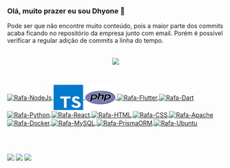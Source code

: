 ### Olá, muito prazer eu sou Dhyone 👋 
Pode ser que não encontre muito conteúdo, pois a maior parte dos commits acaba ficando no repositório da empresa junto com email.
Porém é possível verificar a regular adição de commits a linha do tempo.
##
<div align="center" dir="auto" >
 
  <!--<img src="https://renderapi.s3.amazonaws.com/81Vb0C4JF.png" alt="avatar" height="150em" style="border-radius:50px;" class="h-full w-full object-center object-cover"> -->
  <a href="https://github.com/8123-molina">
<!--  <img height="150em" src="https://github-readme-stats.vercel.app/api?username=8123-molina&show_icons=true&theme=dracula&include_all_commits=true&count_private=true"/> -->
    <img align="center" height="150em" src="https://github-readme-stats.vercel.app/api/top-langs/?username=8123-molina&layout=compact&langs_count=7&theme=dracula"/>
  
  </div>
 </div>

  ##
 <div style="display: inline_block"><br>
  <img align="center" alt="Rafa-NodeJs" height="100" width="110" src="https://cdn.jsdelivr.net/gh/devicons/devicon/icons/nodejs/nodejs-original-wordmark.svg">
  <img align="center" alt="Rafa-Typescript" height="60" width="70" src="https://github.com/devicons/devicon/blob/v2.16.0/icons/typescript/typescript-original.svg">
  <img align="center" alt="Rafa-Php" height="60" width="70" src="https://raw.githubusercontent.com/devicons/devicon/master/icons/php/php-original.svg">
  <img align="center" alt="Rafa-Flutter" height="80" width="90" src="https://storage.googleapis.com/cms-storage-bucket/6a07d8a62f4308d2b854.svg">
  <img align="center" alt="Rafa-Dart" height="80" width="90" src="https://cdn.jsdelivr.net/gh/devicons/devicon/icons/dart/dart-plain-wordmark.svg">
  <img align="center" alt="Rafa-Python" height="60" width="70" src="https://cdn.jsdelivr.net/gh/devicons/devicon/icons/python/python-original-wordmark.svg">
  <img align="center" alt="Rafa-React" height="60" width="70" src="https://cdn.jsdelivr.net/gh/devicons/devicon/icons/react/react-original-wordmark.svg">
  <img align="center" alt="Rafa-HTML" height="60" width="70" src="https://cdn.jsdelivr.net/gh/devicons/devicon/icons/html5/html5-plain-wordmark.svg">
  <img align="center" alt="Rafa-CSS" height="60" width="70" src="https://cdn.jsdelivr.net/gh/devicons/devicon/icons/css3/css3-plain-wordmark.svg">
  <img align="center" alt="Rafa-Apache" height="60" width="70" src="https://cdn.jsdelivr.net/gh/devicons/devicon/icons/apache/apache-original-wordmark.svg">
  <img align="center" alt="Rafa-Docker" height="60" width="70" src="https://cdn.jsdelivr.net/gh/devicons/devicon/icons/docker/docker-plain-wordmark.svg">
  <img align="center" alt="Rafa-MySQL" height="60" width="70" src="https://cdn.jsdelivr.net/gh/devicons/devicon/icons/mysql/mysql-plain-wordmark.svg">
  <img align="center" alt="Rafa-PrismaORM" height="60" width="70" src="https://cdn.jsdelivr.net/gh/devicons/devicon/icons/prisma/prisma-original-wordmark.svg">
  <img align="center" alt="Rafa-Ubuntu" height="60" width="70" src="https://cdn.jsdelivr.net/gh/devicons/devicon/icons/ubuntu/ubuntu-original-wordmark.svg">
  

</div>

  ##
<div> 

  <a href = "mailto:molinaprojetos@gmail.com"></a>
    <br></br>
  <a href="https://www.linkedin.com/in/dhyonemolina" target="_blank"><img src="https://img.shields.io/badge/-LinkedIn-%230077B5?style=for-the-badge&logo=linkedin&logoColor=white" target="_blank"></a> 
  <a href="https://instagram.com/molinadhyone" target="_blank"><img src="https://img.shields.io/badge/-Instagram-%23E4405F?style=for-the-badge&logo=instagram&logoColor=white" target="_blank"></a>
  <a href = "mailto:molinaprojetos@gmail.com"><img src="https://img.shields.io/badge/-Gmail-%23333?style=for-the-badge&logo=gmail&logoColor=white" target="_blank"></a>
